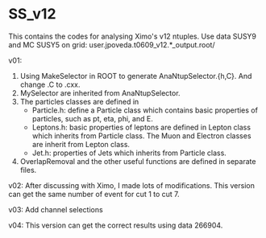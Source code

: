 # SS_v12
This contains the codes for analysing Ximo's v12 ntuples.
Use data SUSY9 and MC SUSY5 on grid: user.jpoveda.t0609_v12.*_output.root/

v01:
1. Using MakeSelector in ROOT to generate AnaNtupSelector.{h,C}. And change .C to .cxx.
2. MySelector are inherited from AnaNtupSelector.
3. The particles classes are defined in
   - Particle.h: define a Particle class which contains basic properties of particles, such as pt, eta, phi, and E.
   - Leptons.h: basic properties of leptons are defined in Lepton class which inherits from Particle class. The Muon and Electron classes are inherit from Lepton class.
   - Jet.h: properties of Jets which inherits from Particle class.
4. OverlapRemoval and the other useful functions are defined in separate files.

v02:
After discussing with Ximo, I made lots of modifications. This version can get the same number of event for cut 1 to cut 7.

v03:
Add channel selections

v04:
This version can get the correct results using data 266904.

